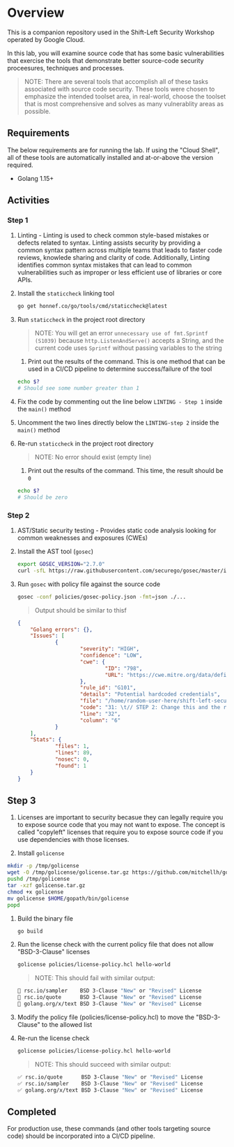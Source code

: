 # Overview

This is a companion repository used in the Shift-Left Security Workshop operated by Google Cloud.

In this lab, you will examine source code that has some basic vulnerabilities that exercise the tools that demonstrate better source-code security proceesures, techniques and processes.

> NOTE: There are several tools that accomplish all of these tasks associated with source code security. These tools were chosen to emphasize the intended toolset area, in real-world, choose the toolset that is most comprehensive and solves as many vulnerablity areas as possible.

## Requirements

The below requirements are for running the lab. If using the "Cloud Shell", all of these tools are automatically installed and at-or-above the version required.
* Golang 1.15+

## Activities

### Step 1

1. Linting - Linting is used to check common style-based mistakes or defects related to syntax. Linting assists security by
providing a common syntax pattern across multiple teams that leads to faster code reviews, knowlede sharing and clarity of code.
Additionally, Linting identifies common syntax mistakes that can lead to common vulnerabilities such as improper or less efficient
use of libraries or core APIs.

1. Install the `staticcheck` linking tool

    ```bash
    go get honnef.co/go/tools/cmd/staticcheck@latest
    ```

1. Run `staticcheck` in the project root directory

    > NOTE: You will get an error `unnecessary use of fmt.Sprintf (S1039)` because `http.ListenAndServe()` accepts a String, and the current code uses `Sprintf` without passing variables to the string

    1. Print out the results of the command.  This is one method that can be used in a CI/CD pipeline to determine success/failure of the tool

    ```bash
    echo $?
    # Should see some number greater than 1
    ```

1. Fix the code by commenting out the line below `LINTING - Step 1` inside the `main()` method

1. Uncomment the two lines directly below the `LINTING-step 2` inside the `main()` method

1. Re-run `staticcheck` in the project root directory

    > NOTE: No error should exist (empty line)

    1. Print out the results of the command. This time, the result should be `0`

    ```bash
    echo $?
    # Should be zero
    ```

### Step 2

1. AST/Static security testing - Provides static code analysis looking for common weaknesses and exposures (CWEs)

1. Install the AST tool (`gosec`)

    ```bash
    export GOSEC_VERSION="2.7.0"
    curl -sfL https://raw.githubusercontent.com/securego/gosec/master/install.sh | sh -s -- -b $HOME/gopath/bin v${GOSEC_VERSION}
    ```

1. Run `gosec` with policy file against the source code

    ```bash
    gosec -conf policies/gosec-policy.json -fmt=json ./...

    ```

    > Output should be similar to thisf
    ```json
    {
        "Golang errors": {},
        "Issues": [
                {
                        "severity": "HIGH",
                        "confidence": "LOW",
                        "cwe": {
                                "ID": "798",
                                "URL": "https://cwe.mitre.org/data/definitions/798.html"
                        },
                        "rule_id": "G101",
                        "details": "Potential hardcoded credentials",
                        "file": "/home/random-user-here/shift-left-security-workshop/labs/source-code-lab/main.go",
                        "code": "31: \t// STEP 2: Change this and the reference below to something different (ie, not \"pawsword\" or \"password\")\n32: \tvar pawsword = \"im-a-cute-puppy\"\n33: \tfmt.Println(\"Something a puppy would use: \", username, pawsword)\n",
                        "line": "32",
                        "column": "6"
                }
        ],
        "Stats": {
                "files": 1,
                "lines": 89,
                "nosec": 0,
                "found": 1
        }
    }
    ```

## Step 3

1. Licenses are important to security becasue they can legally require you to expose source code that you may not want to expose.  The concept is called "copyleft" licenses that require you to expose source code if you use dependencies with those licenses.

1. Install `golicense`

```bash
mkdir -p /tmp/golicense
wget -O /tmp/golicense/golicense.tar.gz https://github.com/mitchellh/golicense/releases/download/v0.2.0/golicense_0.2.0_linux_x86_64.tar.gz
pushd /tmp/golicense
tar -xzf golicense.tar.gz
chmod +x golicense
mv golicense $HOME/gopath/bin/golicense
popd
```

1. Build the binary file

    ```bash
    go build
    ```

1. Run the license check with the current policy file that does not allow "BSD-3-Clause" licenses

    ```bash
    golicense policies/license-policy.hcl hello-world
    ```

    > NOTE: This should fail with similar output:

    ```bash
    🚫 rsc.io/sampler    BSD 3-Clause "New" or "Revised" License
    🚫 rsc.io/quote      BSD 3-Clause "New" or "Revised" License
    🚫 golang.org/x/text BSD 3-Clause "New" or "Revised" License
    ```

1. Modify the policy file (policies/license-policy.hcl) to move the "BSD-3-Clause" to the allowed list

1. Re-run the license check

    ```bash
    golicense policies/license-policy.hcl hello-world
    ```

    > NOTE: This should succeed with similar output:

    ```bash
    ✅ rsc.io/quote      BSD 3-Clause "New" or "Revised" License
    ✅ rsc.io/sampler    BSD 3-Clause "New" or "Revised" License
    ✅ golang.org/x/text BSD 3-Clause "New" or "Revised" License
    ```

## Completed

For production use, these commands (and other tools targeting source code) should be incorporated into a CI/CD pipeline.
